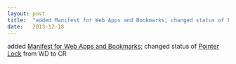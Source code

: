 ```yaml
---
layout: post
title:  "added Manifest for Web Apps and Bookmarks; changed status of Pointer Lock from WD to CR"
date:   2013-12-18
---
```


added [Manifest for Web Apps and Bookmarks](http://www.w3.org/TR/appmanifest/); changed status of [Pointer Lock](http://www.w3.org/TR/pointerlock/) from WD to CR


